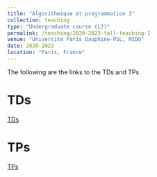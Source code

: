 ```yaml
---
title: "Algorithmique et programmation 3"
collection: teaching
type: "Undergraduate course (L2)"
permalink: /teaching/2020-2023-fall-teaching-1
venue: "Université Paris Dauphine-PSL, MIDO"
date: 2020-2023
location: "Paris, France"
---
```


The following are the links to the TDs and TPs

TDs
======
[TDs](https://www.lamsade.dauphine.fr/~cornaz/Enseignement/ALGOPROG3/TD/)

TPs
======
[TPs](https://www.lamsade.dauphine.fr/~cornaz/Enseignement/ALGOPROG3/TP/)
